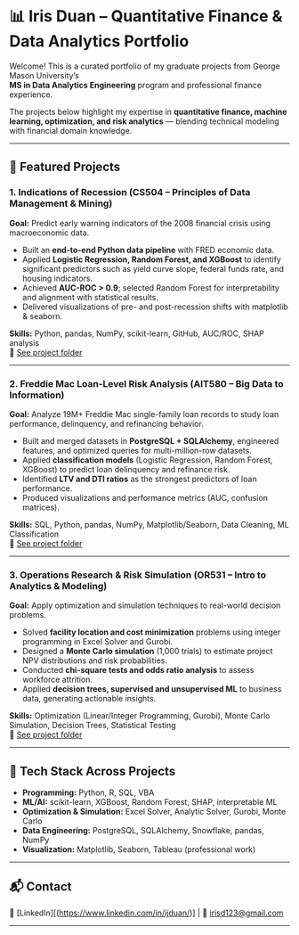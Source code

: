 
# 📊 Iris Duan – Quantitative Finance & Data Analytics Portfolio

Welcome! This is a curated portfolio of my graduate projects from George Mason University’s  
**MS in Data Analytics Engineering** program and professional finance experience.  

The projects below highlight my expertise in **quantitative finance, machine learning, optimization, and risk analytics** — blending technical modeling with financial domain knowledge.  

---

## 🚀 Featured Projects

### 1. Indications of Recession (CS504 – Principles of Data Management & Mining)
**Goal:** Predict early warning indicators of the 2008 financial crisis using macroeconomic data.  

- Built an **end-to-end Python data pipeline** with FRED economic data.  
- Applied **Logistic Regression, Random Forest, and XGBoost** to identify significant predictors such as yield curve slope, federal funds rate, and housing indicators.  
- Achieved **AUC-ROC > 0.9**; selected Random Forest for interpretability and alignment with statistical results.  
- Delivered visualizations of pre- and post-recession shifts with matplotlib & seaborn.  

**Skills:** Python, pandas, NumPy, scikit-learn, GitHub, AUC/ROC, SHAP analysis  
📎 [See project folder](CS504-Recession-Indicators)  

---

### 2. Freddie Mac Loan-Level Risk Analysis (AIT580 – Big Data to Information)
**Goal:** Analyze 19M+ Freddie Mac single-family loan records to study loan performance, delinquency, and refinancing behavior.  

- Built and merged datasets in **PostgreSQL + SQLAlchemy**, engineered features, and optimized queries for multi-million-row datasets.  
- Applied **classification models** (Logistic Regression, Random Forest, XGBoost) to predict loan delinquency and refinance risk.  
- Identified **LTV and DTI ratios** as the strongest predictors of loan performance.  
- Produced visualizations and performance metrics (AUC, confusion matrices).  

**Skills:** SQL, Python, pandas, NumPy, Matplotlib/Seaborn, Data Cleaning, ML Classification  
📎 [See project folder](AIT580-Loan-Risk)  

---

### 3. Operations Research & Risk Simulation (OR531 – Intro to Analytics & Modeling)
**Goal:** Apply optimization and simulation techniques to real-world decision problems.  

- Solved **facility location and cost minimization** problems using integer programming in Excel Solver and Gurobi.  
- Designed a **Monte Carlo simulation** (1,000 trials) to estimate project NPV distributions and risk probabilities.  
- Conducted **chi-square tests and odds ratio analysis** to assess workforce attrition.  
- Applied **decision trees, supervised and unsupervised ML** to business data, generating actionable insights.  

**Skills:** Optimization (Linear/Integer Programming, Gurobi), Monte Carlo Simulation, Decision Trees, Statistical Testing  
📎 [See project folder](OR531-Optimization-Simulation)  

---

## 🔧 Tech Stack Across Projects
- **Programming:** Python, R, SQL, VBA  
- **ML/AI:** scikit-learn, XGBoost, Random Forest, SHAP, interpretable ML  
- **Optimization & Simulation:** Excel Solver, Analytic Solver, Gurobi, Monte Carlo  
- **Data Engineering:** PostgreSQL, SQLAlchemy, Snowflake, pandas, NumPy  
- **Visualization:** Matplotlib, Seaborn, Tableau (professional work)  

---

## 📬 Contact
💼 [LinkedIn][(https://www.linkedin.com/in/ijduan/)] | 📧 irisd123@gmail.com

---

